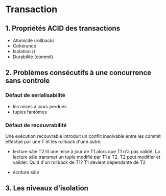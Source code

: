 # Transaction
## 1. Propriétés ACID des transactions
* Atomicité (rollback)
* Cohérence
* Isolation ()
* Durabilité (commit)

## 2. Problèmes consécutifs à une concurrence sans controle
###  Défaut de serialisabilité
  * les mises à jours perdues
  * tuples fantômes

### Défaut de recouvrabilité
  
  Une exécution recouvrable introduit un conflit insolvable entre les commit effectué par une T et les rollback d'une autre.
  
  * lecture sâle
  T2 lit une mise à jour de T1 alors que T1 n'a pas validé. La lecture sâle transmet un tuple modifié par T1 à T2.
  T2 peut modifier et valider. Quid d'un rollback de T1?
  T1 devient dépendante de T2
  
  
  * écriture sâle

## 3. Les niveaux d'isolation
